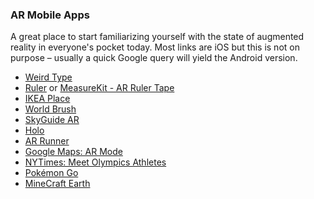 ### AR Mobile Apps

A great place to start familiarizing yourself with the state of augmented reality in everyone's pocket today. Most links are iOS but this is not on purpose – usually a quick Google query will yield the Android version.

- [Weird Type](https://apps.apple.com/us/app/weird-type/id1352785248)
- [Ruler](https://apps.apple.com/us/app/ruler/id623207505) or [MeasureKit - AR Ruler Tape](https://apps.apple.com/app/id1258270451)
- [IKEA Place](https://apps.apple.com/us/app/ikea-place/id1279244498)
- [World Brush](https://apps.apple.com/us/app/world-brush/id1277410449)
- [SkyGuide AR](https://apps.apple.com/us/app/sky-guide-ar/id576588894)
- [Holo](https://apps.apple.com/us/app/holo/id1194175772)
- [AR Runner](https://apps.apple.com/us/app/ar-runner/id1275938861)
- [Google Maps: AR Mode](https://www.digitaltrends.com/mobile/how-to-use-ar--mode-google-maps/)
- [NYTimes: Meet Olympics Athletes](https://www.nytimes.com/interactive/2018/02/05/sports/olympics/ar-augmented-reality-olympic-athletes-ul.html)
- [Pokémon Go](https://niantic.helpshift.com/a/pokemon-go/?s=accessories&f=catching-pokemon-in-ar-mode&l=en&p=web)
- [MineCraft Earth](https://www.minecraft.net/en-us/about-earth)
